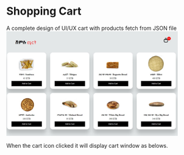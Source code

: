# Shopping Cart
A complete design of UI/UX cart with products fetch from JSON file
<img src="assets/img/shopingCartUI.jpg" width='450px;'>

When the cart icon clicked it will display cart window as belows.
